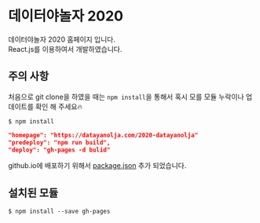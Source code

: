 # 데이터야놀자 2020
데이터야놀자 2020 홈페이지 입니다.  
React.js를 이용하여서 개발하였습니다.

## 주의 사항
처음으로 git clone을 하였을 때는 `npm install`을 통해서 혹시 모를 모듈 누락이나 업데이트를 확인 해 주세요🔥
```shell
$ npm install
```

```json
"homepage": "https://datayanolja.com/2020-datayanolja"
"predeploy": "npm run build",
"deploy": "gh-pages -d bulid"
```
github.io에 배포하기 위해서 [package.json](./package.json) 추가 되었습니다.


## 설치된 모듈
```shell
$ npm install --save gh-pages 
```
